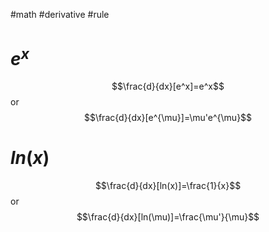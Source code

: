 #math #derivative #rule 
# $e^x$
$$\frac{d}{dx}[e^x]=e^x$$
or$$\frac{d}{dx}[e^{\mu}]=\mu'e^{\mu}$$

# $ln(x)$
$$\frac{d}{dx}[ln(x)]=\frac{1}{x}$$
or $$\frac{d}{dx}[ln(\mu)]=\frac{\mu'}{\mu}$$